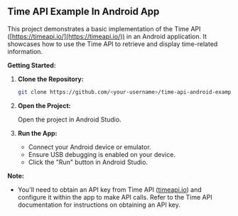 ## Time API Example In Android App

This project demonstrates a basic implementation of the Time API ([https://timeapi.io/](https://timeapi.io/)) in an Android application. It showcases how to use the Time API to retrieve and display time-related information.

**Getting Started:**

1. **Clone the Repository:**

   ```bash
   git clone https://github.com/<your-username>/time-api-android-example.git
   ```

2. **Open the Project:**

   Open the project in Android Studio.

3. **Run the App:**

   - Connect your Android device or emulator.
   - Ensure USB debugging is enabled on your device.
   - Click the "Run" button in Android Studio.

**Note:**

* You'll need to obtain an API key from Time API ([timeapi.io](https://timeapi.io/swagger/index.html)) and configure it within the app to make API calls. Refer to the Time API documentation for instructions on obtaining an API key.
